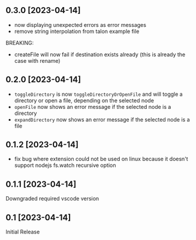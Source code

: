 ## 0.3.0 [2023-04-14]

- now displaying unexpected errors as error messages
- remove string interpolation from talon example file

BREAKING:

- createFile will now fail if destination exists already (this is already the case with rename)

## 0.2.0 [2023-04-14]

- `toggleDirectory` is now `toggleDirectoryOrOpenFile` and will toggle a directory or open a file, depending on the selected node
- `openFile` now shows an error message if the selected node is a directory
- `expandDirectory` now shows an error message if the selected node is a file

## 0.1.2 [2023-04-14]

- fix bug where extension could not be used on linux because it doesn't support nodejs fs.watch recursive option

## 0.1.1 [2023-04-14]

Downgraded required vscode version

## 0.1 [2023-04-14]

Initial Release
